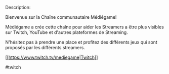 Description:

Bienvenue sur la Chaîne communautaire Médiégame!

Médiégame a crée cette chaîne pour aider les Streamers a être plus visibles sur Twitch, YouTube et d'autres plateformes de Streaming.

N'hésitez pas à prendre une place et profitez des différents jeux qui sont proposés par les différents streamers.


[[https://www.twitch.tv/mediegame|Twitch]]




#twitch